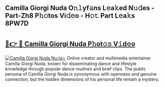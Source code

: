 ## Camilla Giorgi Nuda O𝚗𝚕yf𝚊ns L𝚎a𝚔ed N𝚞𝚍es - Part-Zh8 P𝚑𝚘tos Vi𝚍𝚎o - H𝚘𝚝 Part L𝚎a𝚔s 8PW7D

# <h2><a href="http://kfehzt5.oniu.top/?m=Camilla+Giorgi+Nuda">🔗👉 🔴 Camilla Giorgi Nuda P𝚑ot𝚘𝚜 V𝚒d𝚎o</a></h2>

[![Camilla Giorgi Nuda Nu𝚍e𝚜](https://i.imgur.com/0qMVB7G.gif)](http://kfehzt5.oniu.top/?m=Camilla+Giorgi+Nuda)
Online creator and multimedia entertainer Camilla Giorgi Nuda, known for disseminating dance and lifestyle knowledge through popular dance routines and brief clips. The public persona of Camilla Giorgi Nuda is synonymous with openness and genuine connection, but the hidden dimensions of his personal life remain a mystery.  
